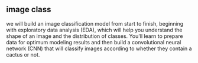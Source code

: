 ## image class
we will build an image classification model from start to finish, beginning with exploratory data analysis (EDA), which will help you understand the shape of an image and the distribution of classes. You'll learn to prepare data for optimum modeling results and then build a convolutional neural network (CNN) that will classify images according to whether they contain a cactus or not.

